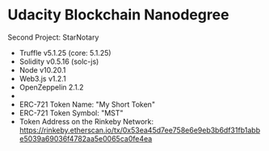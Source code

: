 # Udacity Blockchain Nanodegree

Second Project: StarNotary

- Truffle v5.1.25 (core: 5.1.25)
- Solidity v0.5.16 (solc-js)
- Node v10.20.1
- Web3.js v1.2.1
- OpenZeppelin 2.1.2
- 
- ERC-721 Token Name: "My Short Token"
- ERC-721 Token Symbol: "MST"
- Token Address on the Rinkeby Network: https://rinkeby.etherscan.io/tx/0x53ea45d7ee758e6e9eb3b6df31fb1abbe5039a69036f4782aa5e0065ca0fe4ea